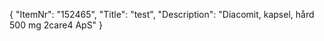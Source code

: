 {
  "ItemNr": "152465",
  "Title": "test",
  "Description": "Diacomit, kapsel, hård 500 mg 2care4 ApS"
}